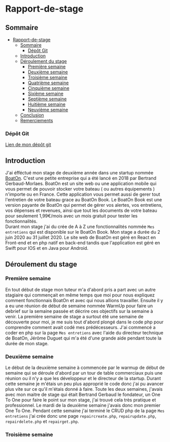 # Rapport-de-stage

## Sommaire 

- [Rapport-de-stage](#Rapport-de-stage)
  - [Sommaire](#Sommaire)
    - [Dépôt Git](#dépôt-git)
  - [Introduction](#Introduction)
  - [Déroulement du stage](#Déroulement-du-stage)
    - [Première semaine](#Première-semaine)
    - [Deuxième semaine](#Deuxième-semaine)
    - [Troisième semaine](#Troisième-semaine)
    - [Quatrième semaine](#Quatrième-semaine)
    - [Cinquième semaine](#Cinquième-semaine)
    - [Sixième semaine](#Sixième-semaine)
    - [Septième semaine](#Septième-semaine)
    - [Huitième semaine](#Huitième-semaine)
    - [Neuvième semaine](#Neuvième-semaine)
  - [Conclusion](#Conclusion)  
  - [Remerciements](#Remerciements)

### Dépôt Git

[Lien de mon dépôt git](https://github.com/antoinedelbrel/Rapport-de-stage-)

## Introduction 

J'ai éfféctué mon stage de deuxième année dans une startup nommée [BoatOn](https://www.boaton.fr/fr/). C'est une petite entreprise qui a été lancé en 2018 par Bertrand Gerbaud-Morlaes. BoatOn est un site web ou une application mobile qui vous permet de pouvoir stocker votre bateau ( ou autres équipements ) n'importe ou en France. Cette application vous permet aussi de gerer tout l'entretien de votre bateau grace au BoatOn Book. Le BoatOn Book est une version payante de BoatOn qui permet de gérer  vos alertes, vos entretiens, vos dépenses et revenues, ainsi que tout les documents de votre bateau pour seulement 1,99€/mois avec un mois gratuit pour tester les fonctionnalités.   
Durant mon stage j'ai du crée de A à Z une fonctionnalités nommée `Mes entretiens` qui est disponible sur le BoatOn Book. Mon stage a durée du 2 juin 2020 au 31 juillet 2020.
Le site web de BoatOn est géré en React en Front-end et en php natif en back-end tandis que l'application est géré en Swift pour IOS et en Java pour Android.

## Déroulement du stage  

### Première semaine
En tout début de stage mon tuteur m'a d'abord pris a part avec un autre stagiaire qui commençait en même temps que moi pour nous expliquez comment fonctionnais BoatOn et avec qui nous allions travailler. Ensuite il y a eu une réunion de début de semaine nommée WarmUp pour faire un debrief sur la semaine passée et décrire ces objectifs sur la semaine à venir. 
La première semaine de stage a surtout été une semaine de découverte pour moi, je me suis tout d'abord plongé dans le code php pour comprendre comment avait codé mes prédécesseurs. J'ai commencé a coder en php sur la page `Mes entretiens` avec l'aide du directeur technique de BoatOn, Jérôme Duguet qui m'a été d'une grande aide pendant toute la durée de mon stage.


### Deuxième semaine
Le début de la deuxième semaine à commencée par le warmup de début de semaine qui se déroule d'abord par un tour de table commerciaux puis une réunion ou il n'y a que les développeur et le directeur de la startup. Durant cette semaine je m'étais un peu plus approprié le code donc j'ai pu avancer plus vite sur ce qu'il m'étais donné à faire. Toute les deux semaines, j'avais avec mon maitre de stage qui était Bertrand Gerbaud le fondateur, un One To One pour faire le point sur mon stage, j'ai trouvé cela très pratique et professionnel. Le mardi de la deuxième semaine j'avais donc mon premier One To One. Pendant cette semaine j'ai terminé le CRUD php de la page `Mes entretiens` j'ai crée donc une page `repaircreate.php`, `repairupdate.php`, `repairdelete.php` et `repairget.php`.

### Troisième semaine 